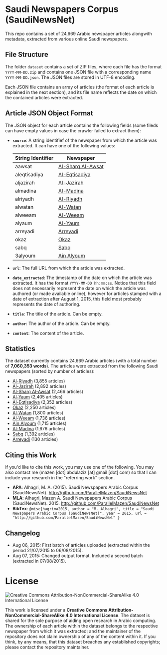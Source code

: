 # Saudi Newspapers Corpus (SaudiNewsNet)
This repo contains a set of 24,669 Arabic newspaper articles alongwith metadata, extracted from various online Saudi newspapers.

File Structure
--------------
The folder `dataset` contains a set of ZIP files, where each file has the format `YYYY-MM-DD.zip` and contains one JSON file with a corresponding name `YYYY-MM-DD.json`. The JSON files are stored in UTF-8 encoding.

Each JSON file contains an array of articles (the format of each article is explained in the next section), and its file name reflects the date on which the contained articles were extracted.

Article JSON Object Format
--------------------------
The JSON object for each article contains the following fields (some fileds can have empty values in case the crawler failed to extract them):

 - **`source`**: A string identifief of the newspaper from which the article was extracted. It can have one of the following values:

    | String Identifier  | Newspaper |
    | ------------------ | --------- |
    | aawsat | [Al-Sharq Al-Awsat](http://aawsat.com/) |
    | aleqtisadiya | [Al-Eqtisadiya](http://aleqt.com/) |
    | aljazirah | [Al-Jazirah](http://al-jazirah.com/) |
    | almadina | [Al-Madina](http://www.al-madina.com/) |
    | alriyadh | [Al-Riyadh](http://www.alriyadh.com/) |
    | alwatan | [Al-Watan](http://alwatan.com.sa/) |
    | alweeam | [Al-Weeam](http://alweeam.com.sa/) |
    | alyaum | [Al-Yaum](http://alyaum.com/)  |
    | arreyadi | [Arreyadi](http://www.arreyadi.com.sa/) |
    | okaz | [Okaz](http://www.okaz.com.sa/) |
    | sabq | [Sabq](http://sabq.org/) |
    | 3alyoum | [Ain Alyoum](http://3alyoum.com/) |

 - **`url`**: The full URL from which the article was extracted.
 - **`date_extracted`**: The timestamp of the date on which the article was extracted. It has the format `YYYY-MM-DD hh:mm:ss`. Notice that this field does not necessarily represent the date on which the article was authored (or made available online), however for articles stamped with a date of extraction after August 1, 2015, this field most probably represents the date of authoring.
 - **`title`**: The title of the article. Can be empty.
 - **`author`**: The author of the article. Can be empty.
 - **`content`**: The content of the article.

Statistics
----------
The dataset currently contains 24,669 Arabic articles (with a total number of **7,060,353 words**). The articles were extracted from the following Saudi newspapers (sorted by number of articles):

 - [Al-Riyadh](http://www.alriyadh.com/) (3,855 articles)
 - [Al-Jazirah](http://al-jazirah.com/) (2,892 articles)
 - [Al-Sharq Al-Awsat](http://aawsat.com/) (2,466 articles)
 - [Al-Yaum](http://alyaum.com/) (2,405 articles)
 - [Al-Eqtisadiya](http://aleqt.com/) (2,352 articles)
 - [Okaz](http://www.okaz.com.sa/) (2,250 articles)
 - [Al-Watan](http://alwatan.com.sa/) (1,800 articles)
 - [Al-Weeam](http://alweeam.com.sa/) (1,736 articles)
 - [Ain Alyoum](http://3alyoum.com/) (1,715 articles)
 - [Al-Madina](http://www.al-madina.com/) (1,676 articles)
 - [Sabq](http://sabq.org/) (1,392 articles)
 - [Arreyadi](http://www.arreyadi.com.sa/) (130 articles)

Citing this Work
------------------

If you'd like to cite this work, you may use one of the following. You may also contact me (mazen [dot] abdulaziz [at] gmail [dot] com) so that I can include your research in the "referring work" section.

 - **APA**: Alhagri, M. A. (2015). Saudi Newspapers Arabic Corpus (SaudiNewsNet). http://github.com/ParallelMazen/SaudiNewsNet
 - **MLA**: Alhagri, Mazen A. Saudi Newspapers Arabic Corpus (SaudiNewsNet). 2015. http://github.com/ParallelMazen/SaudiNewsNet
 - **BibTex**: 
  `@misc{hagrima2015,
  author = "M. Alhagri",
  title = "Saudi Newspapers Arabic Corpus (SaudiNewsNet)",
  year = 2015,
  url = "http://github.com/ParallelMazen/SaudiNewsNet"
  }`

Changelog
---------

 - Aug 06, 2015: First batch of articles uploaded (extracted within the period 21/07/2015 to 06/08/2015).
 - Aug 07, 2015: Changed output format. Included a second batch (extracted in 07/08/2015).

# License
![Creative Commons Attribution-NonCommercial-ShareAlike 4.0 International License](https://i.creativecommons.org/l/by-nc-sa/4.0/88x31.png)

This work is licensed under a **Creative Commons Attribution-NonCommercial-ShareAlike 4.0 International License**. The dataset is shared for the sole purpose of aiding open research in Arabic computing. The ownership of each article within the dataset belongs to the respective newspaper from which it was extracted; and the maintainer of the repository does not claim ownership of any of the content within it. If you think, by any means, that this dataset breaches any established copyrights; please contact the repository maintainer.




